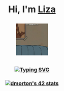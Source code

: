 <h1 align="center">Hi, I'm <a href="https://t.me/stormbel" target="_blank">Liza</a>


<img src="https://github.com/darkbels/darkbels/blob/main/imgs/rick_and_morty.gif" height="100" width="100"/></h1>

<h3 align="center"><a href="https://git.io/typing-svg"><img src="https://readme-typing-svg.herokuapp.com?font=Michroma&size=15&pause=1000&color=0258DA&center=true&width=435&lines=I'm+a+student+of+Ecole+42+programming+school" alt="Typing SVG" /></a></h3>

<h3 align="center"><a href="https://github.com/JaeSeoKim/badge42"><img src="https://badge42.vercel.app/api/v2/cl9603a7u00730gl7e4po06n5/stats?cursusId=21&coalitionId=92" alt="dmorton's 42 stats" /></a>

<!--
**darkbels/darkbels** is a ✨ _special_ ✨ repository because its `README.md` (this file) appears on your GitHub profile.

Here are some ideas to get you started:

- 🔭 I’m currently working on ...
- 🌱 I’m currently learning ...
- 👯 I’m looking to collaborate on ...
- 🤔 I’m looking for help with ...
- 💬 Ask me about ...
- 📫 How to reach me: ...
- 😄 Pronouns: ...
- ⚡ Fun fact: ...
-->
